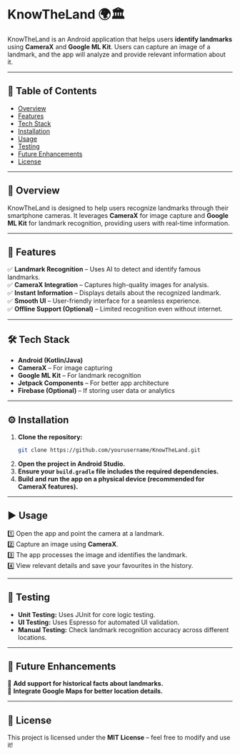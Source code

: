 
# **KnowTheLand** 🌍🏛️  

KnowTheLand is an Android application that helps users **identify landmarks** using **CameraX** and **Google ML Kit**. Users can capture an image of a landmark, and the app will analyze and provide relevant information about it.

---

## **📖 Table of Contents**  

- [Overview](#overview)  
- [Features](#features)  
- [Tech Stack](#tech-stack)   
- [Installation](#installation)  
- [Usage](#usage)  
- [Testing](#testing)  
- [Future Enhancements](#future-enhancements)  
- [License](#license)  

---

## **📝 Overview**  

KnowTheLand is designed to help users recognize landmarks through their smartphone cameras. It leverages **CameraX** for image capture and **Google ML Kit** for landmark recognition, providing users with real-time information.

---

## **🚀 Features**  

✅ **Landmark Recognition** – Uses AI to detect and identify famous landmarks.  
✅ **CameraX Integration** – Captures high-quality images for analysis.  
✅ **Instant Information** – Displays details about the recognized landmark.  
✅ **Smooth UI** – User-friendly interface for a seamless experience.  
✅ **Offline Support (Optional)** – Limited recognition even without internet.  

---

## **🛠 Tech Stack**  

- **Android (Kotlin/Java)**  
- **CameraX** – For image capturing  
- **Google ML Kit** – For landmark recognition  
- **Jetpack Components** – For better app architecture  
- **Firebase (Optional)** – If storing user data or analytics  

---

## **⚙️ Installation**  

1. **Clone the repository:**  
   ```sh
   git clone https://github.com/yourusername/KnowTheLand.git
   ```
2. **Open the project in Android Studio.**  
3. **Ensure your `build.gradle` file includes the required dependencies.**  
4. **Build and run the app on a physical device (recommended for CameraX features).**  

---

## **▶️ Usage**  

1️⃣ Open the app and point the camera at a landmark.  
2️⃣ Capture an image using **CameraX**.  
3️⃣ The app processes the image and identifies the landmark.  
4️⃣ View relevant details and save your favourites in the history.  

---

## **🧪 Testing**  

- **Unit Testing:** Uses JUnit for core logic testing.  
- **UI Testing:** Uses Espresso for automated UI validation.  
- **Manual Testing:** Check landmark recognition accuracy across different locations.  

---

## **🚀 Future Enhancements**  

🔹 **Add support for historical facts about landmarks.**  
🔹 **Integrate Google Maps for better location details.**   

---

## **📜 License**  

This project is licensed under the **MIT License** – feel free to modify and use it!  
